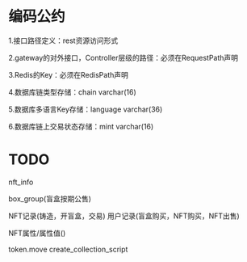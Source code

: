# 编码公约

1.接口路径定义：rest资源访问形式

2.gateway的对外接口，Controller层级的路径：必须在RequestPath声明

3.Redis的Key：必须在RedisPath声明

4.数据库链类型存储：chain varchar(16)

5.数据库多语言Key存储：language varchar(36)

6.数据库链上交易状态存储：mint varchar(16)







# TODO
nft_info

box_group(盲盒按期公售)

NFT记录(铸造，开盲盒，交易)
用户记录(盲盒购买，NFT购买，NFT出售)

NFT属性/属性值()













token.move
create_collection_script










































